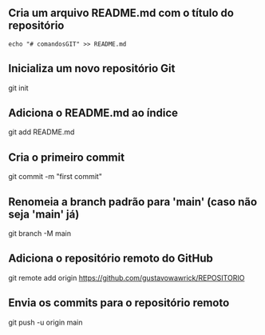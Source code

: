 ## Cria um arquivo README.md com o título do repositório
```
echo "# comandosGIT" >> README.md
```

## Inicializa um novo repositório Git
git init

## Adiciona o README.md ao índice
git add README.md

## Cria o primeiro commit
git commit -m "first commit"

## Renomeia a branch padrão para 'main' (caso não seja 'main' já)
git branch -M main

## Adiciona o repositório remoto do GitHub
git remote add origin https://github.com/gustavowawrick/REPOSITORIO

## Envia os commits para o repositório remoto
git push -u origin main
